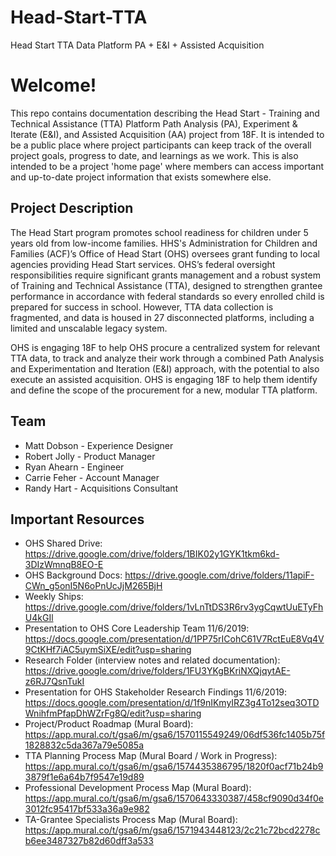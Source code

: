 # Head-Start-TTA
Head Start TTA Data Platform PA + E&amp;I + Assisted Acquisition 

# Welcome!
This repo contains documentation describing the Head Start - Training and Technical Assistance (TTA) Platform Path Analysis (PA), Experiment & Iterate (E&I), and Assisted Acquisition (AA) project from 18F. It is intended to be a public place where project participants can keep track of the overall project goals, progress to date, and learnings as we work. This is also intended to be a project 'home page' where members can access important and up-to-date project information that exists somewhere else.

## Project Description

The Head Start program promotes school readiness for children under 5 years old from low-income families. HHS's Administration for Children and Families (ACF)’s Office of Head Start (OHS) oversees grant funding to local agencies providing Head Start services. OHS’s federal oversight responsibilities require significant grants management and a robust system of Training and Technical Assistance (TTA), designed to strengthen grantee performance in accordance with federal standards so every enrolled child is prepared for success in school. However, TTA data collection is fragmented, and data is housed in 27 disconnected platforms, including a limited and unscalable legacy system.

OHS is engaging 18F to help OHS procure a centralized system for relevant TTA data, to track and analyze their work through a combined Path Analysis and Experimentation and Iteration (E&I) approach, with the potential to also execute an assisted acquisition. OHS is engaging 18F to help them identify and define the scope of the procurement for a new, modular TTA platform. 

## Team

- Matt Dobson - Experience Designer
- Robert Jolly - Product Manager
- Ryan Ahearn - Engineer
- Carrie Feher - Account Manager
- Randy Hart - Acquisitions Consultant

## Important Resources

- OHS Shared Drive: https://drive.google.com/drive/folders/1BIK02y1GYK1tkm6kd-3DIzWmnqB8EO-E
- OHS Background Docs: https://drive.google.com/drive/folders/11apiF-CWn_g5onI5N6oPnUcJjM265BjH
- Weekly Ships: https://drive.google.com/drive/folders/1vLnTtDS3R6rv3ygCqwtUuETyFhU4kGIl
- Presentation to OHS Core Leadership Team 11/6/2019: https://docs.google.com/presentation/d/1PP75rICohC61V7RctEuE8Vq4V9CtKHf7iAC5uymSiXE/edit?usp=sharing
- Research Folder (interview notes and related documentation): https://drive.google.com/drive/folders/1FU3YKgBKriNXQjqytAE-z6RJ7QsnTukI
- Presentation for OHS Stakeholder Research Findings 11/6/2019: https://docs.google.com/presentation/d/1f9nIKmyIRZ3g4To12seq3OTDWnihfmPfapDhWZrFg8Q/edit?usp=sharing
- Project/Product Roadmap (Mural Board): https://app.mural.co/t/gsa6/m/gsa6/1570115549249/06df536fc1405b75f1828832c5da367a79e5085a
- TTA Planning Process Map (Mural Board / Work in Progress): https://app.mural.co/t/gsa6/m/gsa6/1574435386795/1820f0acf71b24b93879f1e6a64b7f9547e19d89
- Professional Development Process Map (Mural Board): https://app.mural.co/t/gsa6/m/gsa6/1570643330387/458cf9090d34f0e3012fc95417bf533a36a9e982
- TA-Grantee Specialists Process Map (Mural Board): https://app.mural.co/t/gsa6/m/gsa6/1571943448123/2c21c72bcd2278cb6ee3487327b82d60dff3a533 
